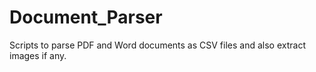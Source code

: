 # Document_Parser
Scripts to parse PDF and Word documents as CSV files and also extract images if any.
